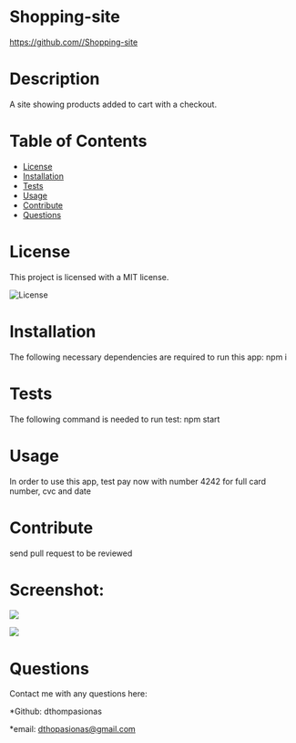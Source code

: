 # Shopping-site 

https://github.com//Shopping-site

# Description
A site showing products added to cart with a checkout.

# Table of Contents
* [License](#license) 
* [Installation](#installation)
* [Tests](#tests)
* [Usage](#usage)
* [Contribute](#contribute)
* [Questions](#questions)

# License 
This project is licensed with a MIT license.

![License](https://img.shields.io/badge/License-MIT-blue.svg)

# Installation
The following necessary dependencies are required to run this app: npm i  

# Tests
The following command is needed to run test: npm start

# Usage
In order to use this app, test pay now with number 4242 for full card number, cvc and date

# Contribute
send pull request to be reviewed 

# Screenshot:

![](./public/assets/shopping-home.png)

![](./public/assets/shopping-cart.png)

# Questions
Contact me with any questions here:

*Github: dthompasionas

*email: dthopasionas@gmail.com 

